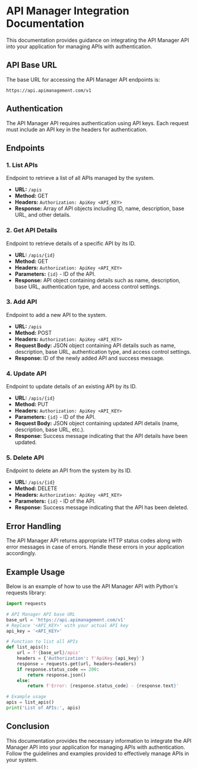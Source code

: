 # API Manager Integration Documentation

This documentation provides guidance on integrating the API Manager API into your application for managing APIs with authentication.

## API Base URL

The base URL for accessing the API Manager API endpoints is:

```
https://api.apimanagement.com/v1
```

## Authentication

The API Manager API requires authentication using API keys. Each request must include an API key in the headers for authentication.

## Endpoints

### 1. List APIs

Endpoint to retrieve a list of all APIs managed by the system.

- **URL:** `/apis`
- **Method:** GET
- **Headers:** `Authorization: ApiKey <API_KEY>`
- **Response:** Array of API objects including ID, name, description, base URL, and other details.

### 2. Get API Details

Endpoint to retrieve details of a specific API by its ID.

- **URL:** `/apis/{id}`
- **Method:** GET
- **Headers:** `Authorization: ApiKey <API_KEY>`
- **Parameters:** `{id}` - ID of the API.
- **Response:** API object containing details such as name, description, base URL, authentication type, and access control settings.

### 3. Add API

Endpoint to add a new API to the system.

- **URL:** `/apis`
- **Method:** POST
- **Headers:** `Authorization: ApiKey <API_KEY>`
- **Request Body:** JSON object containing API details such as name, description, base URL, authentication type, and access control settings.
- **Response:** ID of the newly added API and success message.

### 4. Update API

Endpoint to update details of an existing API by its ID.

- **URL:** `/apis/{id}`
- **Method:** PUT
- **Headers:** `Authorization: ApiKey <API_KEY>`
- **Parameters:** `{id}` - ID of the API.
- **Request Body:** JSON object containing updated API details (name, description, base URL, etc.).
- **Response:** Success message indicating that the API details have been updated.

### 5. Delete API

Endpoint to delete an API from the system by its ID.

- **URL:** `/apis/{id}`
- **Method:** DELETE
- **Headers:** `Authorization: ApiKey <API_KEY>`
- **Parameters:** `{id}` - ID of the API.
- **Response:** Success message indicating that the API has been deleted.

## Error Handling

The API Manager API returns appropriate HTTP status codes along with error messages in case of errors. Handle these errors in your application accordingly.

## Example Usage

Below is an example of how to use the API Manager API with Python's requests library:

```python
import requests

# API Manager API base URL
base_url = 'https://api.apimanagement.com/v1'
# Replace '<API_KEY>' with your actual API key
api_key = '<API_KEY>'

# Function to list all APIs
def list_apis():
    url = f'{base_url}/apis'
    headers = {'Authorization': f'ApiKey {api_key}'}
    response = requests.get(url, headers=headers)
    if response.status_code == 200:
        return response.json()
    else:
        return f'Error: {response.status_code} - {response.text}'

# Example usage
apis = list_apis()
print('List of APIs:', apis)
```

## Conclusion

This documentation provides the necessary information to integrate the API Manager API into your application for managing APIs with authentication. Follow the guidelines and examples provided to effectively manage APIs in your system.
